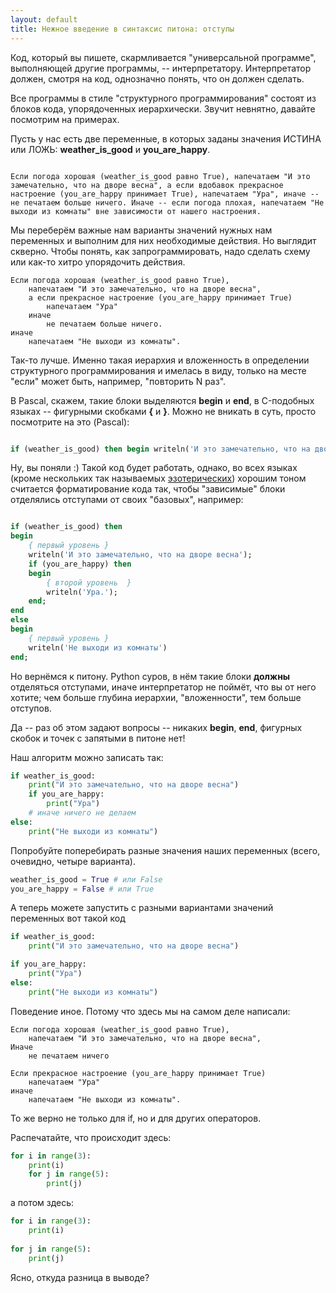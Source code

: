```yaml
---
layout: default
title: Нежное введение в синтаксис питона: отступы 
---
```


Код, который вы пишете, скармливается "универсальной программе", выполняющей другие программы, -- интерпретатору. Интерпретатор должен, смотря на код, однозначно понять, что он должен сделать.


Все программы в стиле "структурного программирования" состоят из блоков кода, упорядоченных иерархически. 
Звучит невнятно, давайте посмотрим на примерах.


Пусть у нас есть две переменные, в которых заданы значения ИСТИНА или ЛОЖЬ: **weather\_is\_good** и **you\_are\_happy**.

```

Если погода хорошая (weather_is_good равно True), напечатаем "И это замечательно, что на дворе весна", а если вдобавок прекрасное настроение (you_are_happy принимает True), напечатаем "Ура", иначе -- не печатаем больше ничего. Иначе -- если погода плохая, напечатаем "Не выходи из комнаты" вне зависимости от нашего настроения.

```

Мы переберём важные нам варианты значений нужных нам переменных и выполним для них необходимые действия. Но выглядит скверно. Чтобы понять, как запрограммировать, надо сделать схему или как-то хитро упорядочить действия.

```
Если погода хорошая (weather_is_good равно True),
    напечатаем "И это замечательно, что на дворе весна",
    а если прекрасное настроение (you_are_happy принимает True)
        напечатаем "Ура"
    иначе
        не печатаем больше ничего.
иначе
    напечатаем "Не выходи из комнаты".

```

Так-то лучше. Именно такая иерархия и вложенность в определении структурного программирования и имелась в виду, только на месте "если" может быть, например, "повторить N раз".

В Pascal, скажем, такие блоки выделяются **begin** и **end**, в C-подобных языках -- фигурными скобками **{** и **}**. Можно не вникать в суть, просто посмотрите на это (Pascal):

```pascal

if (weather_is_good) then begin writeln('И это замечательно, что на дворе весна'); if (you_are_happy) then  begin  writeln('Ура.'); end;  end else begin writeln('Не выходи из комнаты'); end;
```

Ну, вы поняли :) Такой код будет работать, однако, во всех языках (кроме нескольких так называемых [эзотерических](https://ru.wikipedia.org/wiki/%D0%AD%D0%B7%D0%BE%D1%82%D0%B5%D1%80%D0%B8%D1%87%D0%B5%D1%81%D0%BA%D0%B8%D0%B9_%D1%8F%D0%B7%D1%8B%D0%BA_%D0%BF%D1%80%D0%BE%D0%B3%D1%80%D0%B0%D0%BC%D0%BC%D0%B8%D1%80%D0%BE%D0%B2%D0%B0%D0%BD%D0%B8%D1%8F)) хорошим тоном считается форматирование кода так, чтобы "зависимые" блоки
отделялись отступами от своих "базовых", например:

```pascal

if (weather_is_good) then
begin
    { первый уровень }
    writeln('И это замечательно, что на дворе весна');
    if (you_are_happy) then
    begin
        { второй уровень  }
        writeln('Ура.');
    end;
end
else
begin
    { первый уровень }
    writeln('Не выходи из комнаты')
end;

```

Но вернёмся к питону. Python суров, в нём такие блоки **должны** отделяться отступами, иначе интерпретатор не поймёт, что вы от него хотите; чем больше глубина иерархии, "вложенности", тем больше отступов.

Да -- раз об этом задают вопросы -- никаких **begin**, **end**, фигурных скобок и точек с запятыми в питоне нет!

Наш алгоритм можно записать так:

```python
if weather_is_good:
    print("И это замечательно, что на дворе весна")
    if you_are_happy:
        print("Ура")
    # иначе ничего не делаем
else:
    print("Не выходи из комнаты")
```

Попробуйте поперебирать разные значения наших переменных (всего, очевидно, четыре варианта). 

```python
weather_is_good = True # или False
you_are_happy = False # или True
```

А теперь можете запустить с разными вариантами значений переменных вот такой код

```python
if weather_is_good:
    print("И это замечательно, что на дворе весна")

if you_are_happy:
    print("Ура")
else:
    print("Не выходи из комнаты")
```

Поведение иное. Потому что здесь мы на самом деле написали:

```
Если погода хорошая (weather_is_good равно True),
    напечатаем "И это замечательно, что на дворе весна",
Иначе
    не печатаем ничего

Если прекрасное настроение (you_are_happy принимает True)
    напечатаем "Ура"
иначе
    напечатаем "Не выходи из комнаты".
```

То же верно не только для if, но и для других операторов.

Распечатайте, что происходит здесь:

```python
for i in range(3):
    print(i)
    for j in range(5):
        print(j)
```

а потом здесь:

```python    
for i in range(3):
    print(i)
    
for j in range(5):
    print(j)
```

Ясно, откуда разница в выводе?
